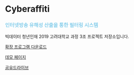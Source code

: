 # Cyberaffiti
### <font color='skyblue'>인터넷방송 유해성 산출을 통한 필터링 시스템</font>

빅데이터 청년인재 2019 고려대학교 과정 3조 프로젝트 저장소입니다.

[확장 프로그램 다운로드](https://chrome.google.com/webstore/search/Cyberaffiti)

[데모 페이지](http://150.95.153.18:8000/)





[공유드라이브](https://drive.google.com/drive/folders/1XqVgN4gg_LFpAc17NTcVrHIEMJDY3zCC)